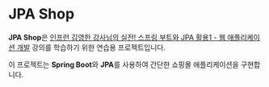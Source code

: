 # JPA Shop

**JPA Shop**은 [인프런 김영한 강사님의 실전! 스프링 부트와 JPA 활용1 - 웹 애플리케이션 개발]([https://www.inflearn.com/course/스프링-부트-JPA-활용-1](https://www.inflearn.com/course/%EC%8A%A4%ED%94%84%EB%A7%81%EB%B6%80%ED%8A%B8-JPA-%ED%99%9C%EC%9A%A9-1/dashboard)) 강의를 학습하기 위한 연습용 프로젝트입니다.

이 프로젝트는 **Spring Boot**와 **JPA**를 사용하여 간단한 쇼핑몰 애플리케이션을 구현합니다.
